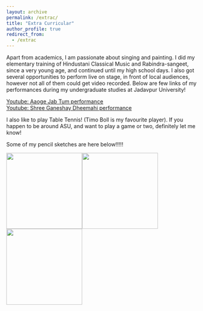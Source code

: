 ```yaml
---
layout: archive
permalink: /extrac/
title: "Extra Curricular"
author_profile: true
redirect_from: 
  - /extrac
---
```


Apart from academics, I am passionate about singing and painting. I did my elementary training of Hindustani Classical Music and Rabindra-sangeet, since a very young age, and continued until my high school days. I also got several opportunities to perform live on stage, in front of local audiences, however not all of them could get video recorded. Below are few links of my performances during my undergraduate studies at Jadavpur University!

<u><a href="https://www.youtube.com/watch?v=_fJtOZqibq4" rel="permalink"> Youtube: Aaoge Jab Tum performance</a></u>  
<u><a href="https://www.youtube.com/watch?v=rgapQ-iJ04I" rel="permalink"> Youtube: Shree Ganeshay Dheemahi performance</a></u>  

I also like to play Table Tennis! (Timo Boll is my favourite player). If you happen to be around ASU, and want to play a game or two, definitely let me know!

Some of my pencil sketches are here below!!!!!
<p>
  <img src="https://percyjackson9.github.io/paintings/Durga Thakur.jpg" style="float: left; height: 200px;"/>
  <img src="https://percyjackson9.github.io/paintings/Emma Watson.jpg" style="float: left; height: 200px;"/>
  <img src="https://percyjackson9.github.io/paintings/Goku.jpg" style="float: left; height: 200px;"/>
</p>
